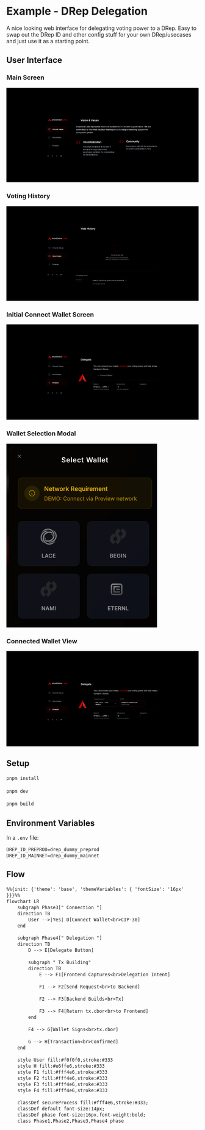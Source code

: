# Example - DRep Delegation

A nice looking web interface for delegating voting power to a DRep. Easy to swap out the DRep ID and other config stuff for your own DRep/usecases and just use it as a starting point.

## User Interface

### Main Screen

![Main Screen](./public/readme/main.png)

### Voting History

![Voting History](./public/readme/vote-history.png)

### Initial Connect Wallet Screen

![Connect Wallet](./public/readme/before-connect.png)

### Wallet Selection Modal

![Wallet Modal](./public/readme/wallet-modal.png)

### Connected Wallet View

![Connected Wallet](./public/readme/after-connect.png)

## Setup

```bash
pnpm install

pnpm dev

pnpm build
```

## Environment Variables

In a `.env` file:

```
DREP_ID_PREPROD=drep_dummy_preprod
DREP_ID_MAINNET=drep_dummy_mainnet
```

## Flow

```mermaid
%%{init: {'theme': 'base', 'themeVariables': { 'fontSize': '16px' }}}%%
flowchart LR
    subgraph Phase3[" Connection "]
    direction TB
        User -->|Yes| D[Connect Wallet<br>CIP-30]
    end

    subgraph Phase4[" Delegation "]
    direction TB
        D --> E[Delegate Button]

        subgraph " Tx Building"
        direction TB
            E --> F1[Frontend Captures<br>Delegation Intent]

            F1 --> F2[Send Request<br>to Backend]

            F2 --> F3[Backend Builds<br>Tx]

            F3 --> F4[Return tx.cbor<br>to Frontend]
        end

        F4 --> G[Wallet Signs<br>tx.cbor]

        G --> H[Transaction<br>Confirmed]
    end

    style User fill:#f0f0f0,stroke:#333
    style H fill:#e6ffe6,stroke:#333
    style F1 fill:#fff4e6,stroke:#333
    style F2 fill:#fff4e6,stroke:#333
    style F3 fill:#fff4e6,stroke:#333
    style F4 fill:#fff4e6,stroke:#333

    classDef secureProcess fill:#fff4e6,stroke:#333;
    classDef default font-size:14px;
    classDef phase font-size:16px,font-weight:bold;
    class Phase1,Phase2,Phase3,Phase4 phase
```
